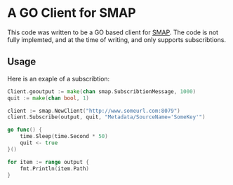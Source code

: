 # A GO Client for SMAP

This code was written to be a GO based client for [SMAP](https://github.com/SoftwareDefinedBuildings/smap).
The code is not fully implemted, and at the time of writing, and only supports subscribtions.

## Usage

Here is an exaple of a subscribtion:

```go
Client.gooutput := make(chan smap.SubscribtionMessage, 1000)
quit := make(chan bool, 1)

client := smap.NewClient("http://www.someurl.com:8079")
client.Subscribe(output, quit, "Metadata/SourceName='SomeKey'")

go func() {
    time.Sleep(time.Second * 50)
    quit <- true
}()

for item := range output {
    fmt.Println(item.Path)
}
```

